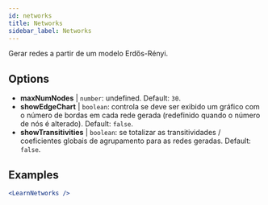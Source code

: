 ```yaml
---
id: networks
title: Networks
sidebar_label: Networks
---
```


Gerar redes a partir de um modelo Erdős-Rényi.

## Options

* __maxNumNodes__ | `number`: undefined. Default: `30`.
* __showEdgeChart__ | `boolean`: controla se deve ser exibido um gráfico com o número de bordas em cada rede gerada (redefinido quando o número de nós é alterado). Default: `false`.
* __showTransitivities__ | `boolean`: se totalizar as transitividades / coeficientes globais de agrupamento para as redes geradas. Default: `false`.


## Examples

```jsx live
<LearnNetworks />
```

